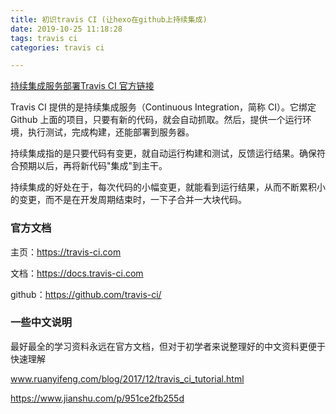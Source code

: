 ```yaml
---
title: 初识travis CI (让hexo在github上持续集成)
date: 2019-10-25 11:18:28
tags: travis ci
categories: travis ci

---
```


[持续集成服务部署Travis CI 官方链接](https://travis-ci.com)

Travis CI 提供的是持续集成服务（Continuous Integration，简称 CI）。它绑定 Github 上面的项目，只要有新的代码，就会自动抓取。然后，提供一个运行环境，执行测试，完成构建，还能部署到服务器。

<!-- more -->	

持续集成指的是只要代码有变更，就自动运行构建和测试，反馈运行结果。确保符合预期以后，再将新代码"集成"到主干。

持续集成的好处在于，每次代码的小幅变更，就能看到运行结果，从而不断累积小的变更，而不是在开发周期结束时，一下子合并一大块代码。

### 官方文档

主页：https://travis-ci.com

文档：https://docs.travis-ci.com

github：https://github.com/travis-ci/

### 一些中文说明

最好最全的学习资料永远在官方文档，但对于初学者来说整理好的中文资料更便于快速理解

www.ruanyifeng.com/blog/2017/12/travis_ci_tutorial.html

https://www.jianshu.com/p/951ce2fb255d











